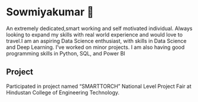 # Sowmiyakumar 👋
An extremely dedicated,smart working and self motivated individual. Always looking to expand my skills with real world experience and would love to travel.I am an aspiring Data Science enthusiast, with skills in Data Science and Deep Learning. I've worked on minor projects. I am also having good programming skills in Python, SQL, and Power BI
## Project
Participated in project named “SMARTTORCH” 
National Level Project Fair at Hindustan College of Engineering Technology.
<!--
**iamsowmiya97/iamsowmiya97** is a ✨ _special_ ✨ repository because its `README.md` (this file) appears on your GitHub profile.

Here are some ideas to get you started:

- 🔭 I’m currently working on ...
- 🌱 I’m currently learning ...
- 👯 I’m looking to collaborate on ...
- 🤔 I’m looking for help with ...
- 💬 Ask me about ...
- 📫 How to reach me: ...
- 😄 Pronouns: ...
- ⚡ Fun fact: ...
-->
